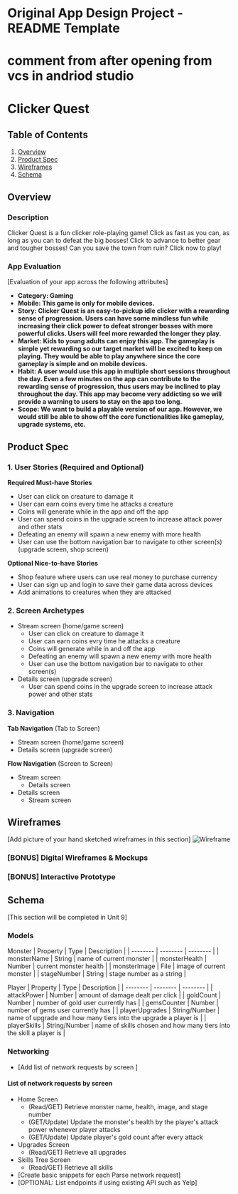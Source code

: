 Original App Design Project - README Template
===
# comment from after opening from vcs in andriod studio
# Clicker Quest

## Table of Contents
1. [Overview](#Overview)
1. [Product Spec](#Product-Spec)
1. [Wireframes](#Wireframes)
2. [Schema](#Schema)

## Overview
### Description
Clicker Quest is a fun clicker role-playing game! Click as fast as you can, as long as you can to defeat the big bosses! Click to advance to better gear and tougher bosses! Can you save the town from ruin? Click now to play!

### App Evaluation
[Evaluation of your app across the following attributes]
- **Category: Gaming**
- **Mobile: This game is only for mobile devices.**
- **Story: Clicker Quest is an easy-to-pickup idle clicker with a rewarding sense of progression. Users can have some mindless fun while increasing their click power to defeat stronger bosses with more powerful clicks. Users will feel more rewarded the longer they play.**
- **Market: Kids to young adults can enjoy this app. The gameplay is simple yet rewarding so our target market will be excited to keep on playing. They would be able to play anywhere since the core gameplay is simple and on mobile devices.**
- **Habit: A user would use this app in multiple short sessions throughout the day. Even a few minutes on the app can contribute to the rewarding sense of progression, thus users may be inclined to play throughout the day. This app may become very addicting so we will provide a warning to users to stay on the app too long.**
- **Scope: We want to build a playable version of our app. However, we would still be able to show off the core functionalities like gameplay, upgrade systems, etc.**

## Product Spec

### 1. User Stories (Required and Optional)

**Required Must-have Stories**

* User can click on creature to damage it
* User can earn coins every time he attacks a creature
* Coins will generate while in the app and off the app
* User can spend coins in the upgrade screen to increase attack power and other stats
* Defeating an enemy will spawn a new enemy with more health 
* User can use the bottom navigation bar to navigate to other screen(s) (upgrade screen, shop screen)

**Optional Nice-to-have Stories**

* Shop feature where users can use real money to purchase currency
* User can sign up and login to save their game data across devices
* Add animations to creatures when they are attacked

### 2. Screen Archetypes

* Stream screen (home/game screen)
   * User can click on creature to damage it
   * User can earn coins evry time he attacks a creature
   * Coins will generate while in and off the app
   * Defeating an enemy will spawn a new enemy with more health
   * User can use the bottom navigation bar to navigate to other screen(s)
* Details screen (upgrade screen)
   * User can spend coins in the upgrade screen to increase attack power and other stats

### 3. Navigation

**Tab Navigation** (Tab to Screen)

* Stream screen (home/game screen)
* Details screen (upgrade screen)

**Flow Navigation** (Screen to Screen)

* Stream screen
   * Details screen
* Details screen
   * Stream screen

## Wireframes
[Add picture of your hand sketched wireframes in this section]
![Wireframe](https://user-images.githubusercontent.com/81489476/159105642-2c923f4e-e7f5-4ac5-a9e2-0c9cc331472b.png)


### [BONUS] Digital Wireframes & Mockups

### [BONUS] Interactive Prototype

## Schema 
[This section will be completed in Unit 9]
### Models
Monster
| Property | Type    | Description |
| -------- | -------- | -------- |
| monsterName | String    | name of current monster     |
| monsterHealth | Number    | current monster health     |
| monsterImage | File    | image of current monster     |
| stageNumber | String    | stage number as a string     |

Player
| Property | Type    | Description |
| -------- | -------- | -------- |
| attackPower | Number    | amount of damage dealt per click   |
| goldCount | Number    | number of gold user currently has    |
| gemsCounter | Number    | number of gems user currently has     |
| playerUpgrades | String/Number | name of upgrade and how many tiers into the upgrade a player is     |
| playerSkills | String/Number | name of skills chosen and how many tiers into the skill a player is     |
### Networking
- [Add list of network requests by screen ]
#### List of network requests by screen
   - Home Screen
      - (Read/GET) Retrieve monster name, health, image, and stage number
      - (GET/Update) Update the monster's health by the player's attack power whenever player attacks
      - (GET/Update) Update player's gold count after every attack 
   - Upgrades Screen
      - (Read/GET) Retrieve all upgrades
   - Skills Tree Screen
      - (Read/GET) Retrieve all skills
- [Create basic snippets for each Parse network request]
- [OPTIONAL: List endpoints if using existing API such as Yelp]
